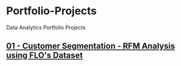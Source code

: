 # Portfolio-Projects
Data Analytics Portfolio Projects

## [01 - Customer Segmentation - RFM Analysis using FLO's Dataset](https://github.com/BedirK/Portfolio-Projects/tree/main/Customer%20Segmentation/RFM%20Analysis%20End-to-End/FLO)


  

